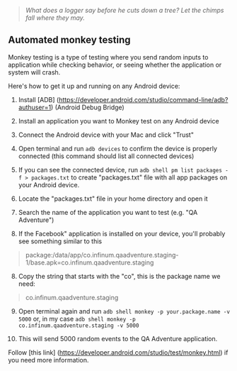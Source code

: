> *What does a logger say before he cuts down a tree? Let the chimps fall where they may.*

## Automated monkey testing
Monkey testing is a type of testing where you send random inputs to application while checking behavior, or seeing whether the application or system will crash.

Here's how to get it up and running on any Android device:

1. Install [ADB] (https://developer.android.com/studio/command-line/adb?authuser=1) (Android Debug Bridge)

2. Install an application you want to Monkey test on any Android device

3. Connect the Android device with your Mac and click "Trust"

3. Open terminal and run `adb devices` to confirm the device is properly connected (this command should list all connected devices)

4. If you can see the connected device, run `adb shell pm list packages -f > packages.txt` to create "packages.txt" file with all app packages on your Android device.

5. Locate the "packages.txt" file in your home directory and open it

6. Search the name of the application you want to test (e.g. "QA Adventure")

7. If the Facebook" application is installed on your device, you'll probably see something similar to this 
> package:/data/app/co.infinum.qaadventure.staging-1/base.apk=co.infinum.qaadventure.staging

8. Copy the string that starts with the "co", this is the package name we need:
> co.infinum.qaadventure.staging

9. Open terminal again and run `adb shell monkey -p your.package.name -v 5000` or, in my case `adb shell monkey -p co.infinum.qaadventure.staging -v 5000`

10. This will send 5000 random events to the QA Adventure application.

Follow [this link] (https://developer.android.com/studio/test/monkey.html) if you need more information.
